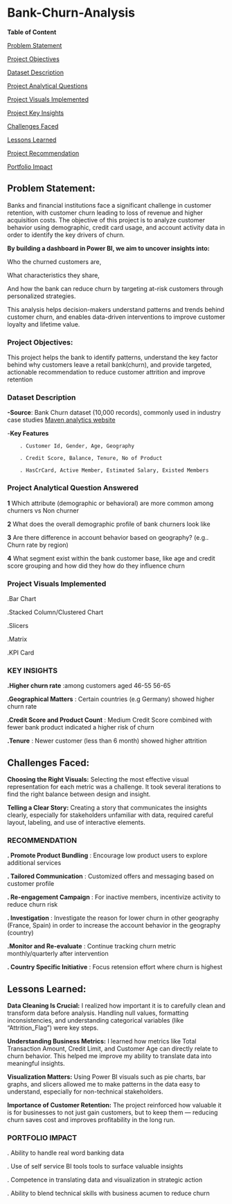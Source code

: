 # Bank-Churn-Analysis
**Table of Content** 

[Problem Statement](https://github.com/OlajesuOgunyemi/Bank-Churn-Analysis#problem-statement)

[Project Objectives](https://github.com/OlajesuOgunyemi/Bank-Churn-Analysis/blob/main/README.md#project-objectives)

[Dataset Description](https://github.com/OlajesuOgunyemi/Bank-Churn-Analysis/blob/main/README.md#dataset-description) 

[Project Analytical Questions](https://github.com/OlajesuOgunyemi/Bank-Churn-Analysis/blob/main/README.md#project-analytical-question-answered) 

[Project Visuals Implemented](https://github.com/OlajesuOgunyemi/Bank-Churn-Analysis/blob/main/README.md#project-visuals-implemented) 

[Project Key Insights](https://github.com/OlajesuOgunyemi/Bank-Churn-Analysis/blob/main/README.md#key-insights) 

[Challenges Faced](https://github.com/OlajesuOgunyemi/Bank-Churn-Analysis#challenges-faced)

[Lessons Learned](https://github.com/OlajesuOgunyemi/Bank-Churn-Analysis#lessons-learned)

[Project Recommendation](https://github.com/OlajesuOgunyemi/Bank-Churn-Analysis/blob/main/README.md#recommendation) 

[Portfolio Impact](https://github.com/OlajesuOgunyemi/Bank-Churn-Analysis/blob/main/README.md#portfolio-impact) 



 ## Problem Statement:
Banks and financial institutions face a significant challenge in customer retention, with customer churn leading to loss of revenue and higher acquisition costs. The objective of this project is to analyze customer behavior using demographic, credit card usage, and account activity data in order to identify the key drivers of churn.

**By building a dashboard in Power BI, we aim to uncover insights into:**

Who the churned customers are,

What characteristics they share,

And how the bank can reduce churn by targeting at-risk customers through personalized strategies.

This analysis helps decision-makers understand patterns and trends behind customer churn, and enables data-driven interventions to improve customer loyalty and lifetime value.

 ### Project Objectives: 

This project helps the bank to identify patterns, understand the key factor behind why customers leave a retail bank(churn), and provide targeted, actionable recommendation to reduce customer attrition and improve retention 

 ### Dataset Description
 
 **-Source**: Bank Churn dataset (10,000 records), commonly used in industry case studies [Maven analytics website](https://mavenanalytics.io/data-playground?order=date_added%2Cdesc&search=bank%20churn)

 -**Key Features** 

        . Customer Id, Gender, Age, Geography 

        . Credit Score, Balance, Tenure, No of Product 

        . HasCrCard, Active Member, Estimated Salary, Existed Members 

         

  ### Project Analytical Question Answered

**1**  Which attribute (demographic or behavioral) are more common among churners vs Non churner

**2** What does the overall demographic profile of bank churners look like 

**3** Are there difference in account behavior based on geography? (e.g.. Churn rate by region) 

**4** What segment exist within the bank customer base, like age and credit score grouping and how did they how do they influence churn 

### Project Visuals Implemented

.Bar Chart 

.Stacked Column/Clustered Chart 

.Slicers 

.Matrix 

.KPI Card

 ### KEY INSIGHTS

**.Higher churn rate** :among customers aged 46-55  56-65 

**.Geographical Matters** : Certain countries (e.g Germany) showed higher churn rate 

**.Credit Score and Product Count** : Medium Credit Score combined with fewer bank product indicated a higher risk of churn 

**.Tenure** : Newer customer (less than 6 month) showed higher attrition 

## Challenges Faced:
 **Choosing the Right Visuals:**
Selecting the most effective visual representation for each metric was a challenge. It took several iterations to find the right balance between design and insight.

**Telling a Clear Story:**
Creating a story that communicates the insights clearly, especially for stakeholders unfamiliar with data, required careful layout, labeling, and use of interactive elements.

### RECOMMENDATION

**. Promote Product Bundling** : Encourage low product users to explore additional services 

**. Tailored Communication** : Customized offers and messaging based on customer profile 

**. Re-engagement Campaign** : For inactive members, incentivize activity to reduce churn risk 

**. Investigation** : Investigate the reason for lower churn in other geography (France, Spain) in order to increase the account behavior in the geography (country) 

**.Monitor and Re-evaluate** : Continue tracking churn metric monthly/quarterly after intervention 

**. Country Specific Initiative** : Focus retension effort where churn is highest 


  ## Lessons Learned:
**Data Cleaning Is Crucial:**
I realized how important it is to carefully clean and transform data before analysis. Handling null values, formatting inconsistencies, and understanding categorical variables (like “Attrition_Flag”) were key steps.

**Understanding Business Metrics:**
I learned how metrics like Total Transaction Amount, Credit Limit, and Customer Age can directly relate to churn behavior. This helped me improve my ability to translate data into meaningful insights.

**Visualization Matters:**
Using Power BI visuals such as pie charts, bar graphs, and slicers allowed me to make patterns in the data easy to understand, especially for non-technical stakeholders.

**Importance of Customer Retention:**
The project reinforced how valuable it is for businesses to not just gain customers, but to keep them — reducing churn saves cost and improves profitability in the long run.

 ### PORTFOLIO IMPACT

. Ability to handle real word banking data 

. Use of self service BI tools tools to surface valuable insights 

. Competence in translating data and visualization in strategic action  

. Ability to blend technical skills with business acumen  to reduce churn 

 

 

 
